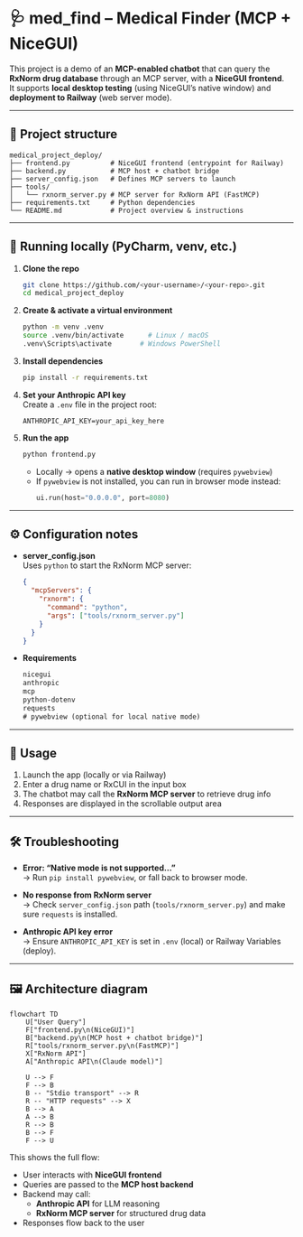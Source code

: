 # 🩺 med_find – Medical Finder (MCP + NiceGUI)

This project is a demo of an **MCP-enabled chatbot** that can query the **RxNorm drug database** through an MCP server, with a **NiceGUI frontend**.  
It supports **local desktop testing** (using NiceGUI’s native window) and **deployment to Railway** (web server mode).

---

## 📂 Project structure

```
medical_project_deploy/
├── frontend.py          # NiceGUI frontend (entrypoint for Railway)
├── backend.py           # MCP host + chatbot bridge
├── server_config.json   # Defines MCP servers to launch
├── tools/
│   └── rxnorm_server.py # MCP server for RxNorm API (FastMCP)
├── requirements.txt     # Python dependencies
└── README.md            # Project overview & instructions
```

---

## 🚀 Running locally (PyCharm, venv, etc.)

1. **Clone the repo**
   ```bash
   git clone https://github.com/<your-username>/<your-repo>.git
   cd medical_project_deploy
   ```

2. **Create & activate a virtual environment**
   ```bash
   python -m venv .venv
   source .venv/bin/activate      # Linux / macOS
   .venv\Scripts\activate       # Windows PowerShell
   ```

3. **Install dependencies**
   ```bash
   pip install -r requirements.txt
   ```

4. **Set your Anthropic API key**  
   Create a `.env` file in the project root:
   ```
   ANTHROPIC_API_KEY=your_api_key_here
   ```

5. **Run the app**
   ```bash
   python frontend.py
   ```
   - Locally → opens a **native desktop window** (requires `pywebview`)  
   - If `pywebview` is not installed, you can run in browser mode instead:
     ```python
     ui.run(host="0.0.0.0", port=8080)
     ```

---
## ⚙️ Configuration notes

- **server_config.json**  
  Uses `python` to start the RxNorm MCP server:
  ```json
  {
    "mcpServers": {
      "rxnorm": {
        "command": "python",
        "args": ["tools/rxnorm_server.py"]
      }
    }
  }
  ```

- **Requirements**  
  ```txt
  nicegui
  anthropic
  mcp
  python-dotenv
  requests
  # pywebview (optional for local native mode)
  ```

---

## 📖 Usage

1. Launch the app (locally or via Railway)  
2. Enter a drug name or RxCUI in the input box  
3. The chatbot may call the **RxNorm MCP server** to retrieve drug info  
4. Responses are displayed in the scrollable output area

---

## 🛠️ Troubleshooting

- **Error: “Native mode is not supported…”**  
  → Run `pip install pywebview`, or fall back to browser mode.

- **No response from RxNorm server**  
  → Check `server_config.json` path (`tools/rxnorm_server.py`) and make sure `requests` is installed.

- **Anthropic API key error**  
  → Ensure `ANTHROPIC_API_KEY` is set in `.env` (local) or Railway Variables (deploy).

---

## 🖼️ Architecture diagram

```mermaid
flowchart TD
    U["User Query"]
    F["frontend.py\n(NiceGUI)"]
    B["backend.py\n(MCP host + chatbot bridge)"]
    R["tools/rxnorm_server.py\n(FastMCP)"]
    X["RxNorm API"]
    A["Anthropic API\n(Claude model)"]

    U --> F
    F --> B
    B -- "Stdio transport" --> R
    R -- "HTTP requests" --> X
    B --> A
    A --> B
    R --> B
    B --> F
    F --> U

```

This shows the full flow:
- User interacts with **NiceGUI frontend**
- Queries are passed to the **MCP host backend**
- Backend may call:
  - **Anthropic API** for LLM reasoning
  - **RxNorm MCP server** for structured drug data
- Responses flow back to the user

